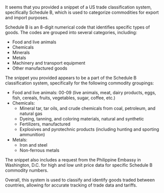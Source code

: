 It seems that you provided a snippet of a US trade classification system, specifically Schedule B, which is used to categorize commodities for export and import purposes.

Schedule B is an 8-digit numerical code that identifies specific types of goods. The codes are grouped into several categories, including:

* Food and live animals
* Chemicals
* Minerals
* Metals
* Machinery and transport equipment
* Other manufactured goods

The snippet you provided appears to be a part of the Schedule B classification system, specifically for the following commodity groupings:

* Food and live animals: 00-09 (live animals, meat, dairy products, eggs, fish, cereals, fruits, vegetables, sugar, coffee, etc.)
* Chemicals:
	+ Mineral tar, tar oils, and crude chemicals from coal, petroleum, and natural gas
	+ Dyeing, tanning, and coloring materials, natural and synthetic
	+ Fertilizers, manufactured
	+ Explosives and pyrotechnic products (including hunting and sporting ammunition)
* Metals:
	+ Iron and steel
	+ Non-ferrous metals

The snippet also includes a request from the Philippine Embassy in Washington, D.C. for high and low unit price data for specific Schedule B commodity numbers.

Overall, this system is used to classify and identify goods traded between countries, allowing for accurate tracking of trade data and tariffs.